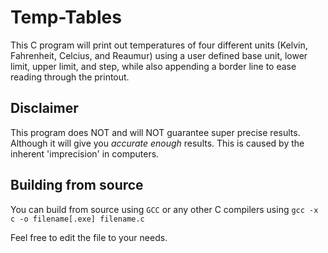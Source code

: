 # Temp-Tables

This C program will print out temperatures of four different units
(Kelvin, Fahrenheit, Celcius, and Reaumur) using a user defined base unit,
lower limit, upper limit, and step, while also appending a border
line to ease reading through the printout.

## Disclaimer

This program does NOT and will NOT guarantee super precise results.
Although it will give you *accurate enough* results.
This is caused by the inherent 'imprecision' in computers.

## Building from source

You can build from source using `GCC` or any other C compilers using
`gcc -x c -o filename[.exe] filename.c`

Feel free to edit the file to your needs.
